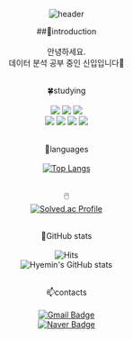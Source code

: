<div align=center>
  
  ![header](https://capsule-render.vercel.app/api?type=waving&color=CCCCFF&height=240&section=header&text=Hello!%20I'm%20Hyemin%20Park&fontSize=65&fontColor=99CCFF&animation=fadeIn)
  
  ##🌸introduction<br>
  <br>
  안녕하세요.<br>
  데이터 분석 공부 중인 신입입니다🥰
  <br>
  <br>

  🍀studying<br>
  <br>
  <img src="https://img.shields.io/badge/Python-3776AB?style=flat&logo=Python&logoColor=white"/>
  <img src="https://img.shields.io/badge/pandas-150458?style=flat&logo=pandas&logoColor=white"/>
  <img src="https://img.shields.io/badge/NumPy-013243?style=flat&logo=NumPy&logoColor=white"/><br>
  <img src="https://img.shields.io/badge/TensorFlow-FF6F00?style=flat&logo=TensorFlow&logoColor=white"/>
  <img src="https://img.shields.io/badge/Keras-D00000?style=flat&logo=Keras&logoColor=white"/>
  <img src="https://img.shields.io/badge/OpenCV-5C3EE8?style=flat&logo=OpenCV&logoColor=white"/>
  <img src="https://img.shields.io/badge/GitHub-181717?style=flat&logo=GitHub&logoColor=white"/>
  <br>
  <br>
  
  🌠languages<br>
  <br>
  [![Top Langs](https://github-readme-stats.vercel.app/api/top-langs/?username=hmp96&layout=compact)](https://github.com/hmp96/github-readme-stats)
  <br>
  <br>
  
  🖱️<br>
  [![Solved.ac Profile](http://mazassumnida.wtf/api/generate_badge?boj=hyeminp0429)](https://solved.ac/hyeminp0429)
  <br>
  <br>
  
  🌠GitHub stats<br>
  <br>
  ![Hits](https://hits.seeyoufarm.com/api/count/incr/badge.svg?url=https%3A%2F%2Fgithub.com%2Fhmp96&count_bg=%23FFDAC7&title_bg=%23FFADAD&icon=&icon_color=%23E7E7E7&title=hits&edge_flat=false)
  <br>
  ![Hyemin's GitHub stats](https://github-readme-stats.vercel.app/api?username=hmp96&show_icons=true&theme=dracula)
  <br>
  <br>
  
  📫contacts<br>
  <br>
  [![Gmail Badge](https://img.shields.io/badge/Gmail-d14836?style=flat-square&logo=Gmail&logoColor=white&link=mailto:hyeminp0429@gmail.com)](mailto:hyeminp0429@gmail.com)<br>
  [![Naver Badge](https://img.shields.io/badge/Naver-03C75A?style=flat-square&logo=Naver&logoColor=white&link=mailto:hyeminp0429@naver.com)](mailto:hyeminp0429@naver.com)
  
</div>
